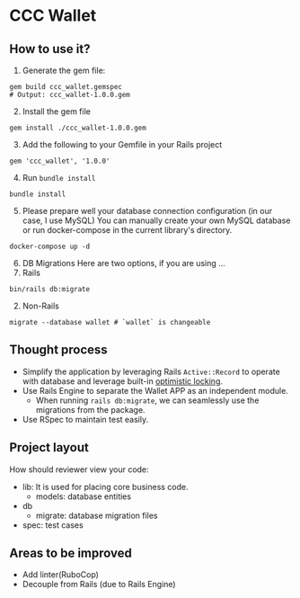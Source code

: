 # CCC Wallet

## How to use it?
1. Generate the gem file:
```
gem build ccc_wallet.gemspec
# Output: ccc_wallet-1.0.0.gem
```

2. Install the gem file
```
gem install ./ccc_wallet-1.0.0.gem
```

3. Add the following to your Gemfile in your Rails project
```
gem 'ccc_wallet', '1.0.0'
```

4. Run `bundle install`
```
bundle install
```

5. Please prepare well your database connection configuration (in our case, I use MySQL)
You can manually create your own MySQL database or run docker-compose in the current library's directory.
```
docker-compose up -d
```

6. DB Migrations
Here are two options, if you are using ...
1. Rails
```
bin/rails db:migrate
```
2. Non-Rails
```
migrate --database wallet # `wallet` is changeable
```

## Thought process
* Simplify the application by leveraging Rails `Active::Record` to operate with database and leverage built-in [optimistic locking](https://api.rubyonrails.org/classes/ActiveRecord/Locking/Optimistic.html).
* Use Rails Engine to separate the Wallet APP as an independent module.
    * When running `rails db:migrate`, we can seamlessly use the migrations from the package.
* Use RSpec to maintain test easily.

## Project layout
How should reviewer view your code:
* lib: It is used for placing core business code.
    * models: database entities
* db
    * migrate: database migration files
* spec: test cases

## Areas to be improved
* Add linter(RuboCop)
* Decouple from Rails (due to Rails Engine)